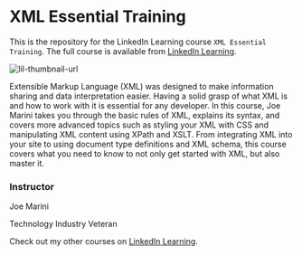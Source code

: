 # XML Essential Training
This is the repository for the LinkedIn Learning course `XML Essential Training`. The full course is available from [LinkedIn Learning][lil-course-url].

![lil-thumbnail-url]

Extensible Markup Language (XML) was designed to make information sharing and data interpretation easier. Having a solid grasp of what XML is and how to work with it is essential for any developer. In this course, Joe Marini takes you through the basic rules of XML, explains its syntax, and covers more advanced topics such as styling your XML with CSS and manipulating XML content using XPath and XSLT.  From integrating XML into your site to using document type definitions and XML schema, this course covers what you need to know to not only get started with XML, but also master it.

### Instructor

Joe Marini

Technology Industry Veteran

Check out my other courses on [LinkedIn Learning](https://www.linkedin.com/learning/instructors/joe-marini?u=104).



[0]: # (Replace these placeholder URLs with actual course URLs)

[lil-course-url]: https://www.linkedin.com/learning/xml-essential-training-24027189
[lil-thumbnail-url]: https://media.licdn.com/dms/image/D560DAQGtlKxbP5JyNQ/learning-public-crop_675_1200/0/1715026908330?e=2147483647&v=beta&t=e0S7C1CvQ3DelwfP1Ux4ElctjHi78gp2IEchA_Le9QY

